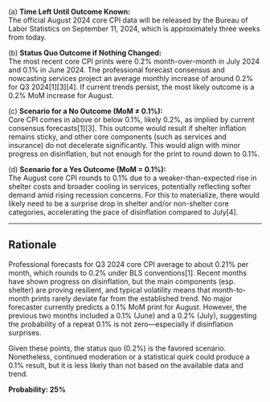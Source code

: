(a) **Time Left Until Outcome Known:**  
The official August 2024 core CPI data will be released by the Bureau of Labor Statistics on September 11, 2024, which is approximately three weeks from today.

(b) **Status Quo Outcome if Nothing Changed:**  
The most recent core CPI prints were 0.2% month-over-month in July 2024 and 0.1% in June 2024. The professional forecast consensus and nowcasting services project an average monthly increase of around 0.2% for Q3 2024[1][3][4]. If current trends persist, the most likely outcome is a 0.2% MoM increase for August.

(c) **Scenario for a No Outcome (MoM ≠ 0.1%):**  
Core CPI comes in above or below 0.1%, likely 0.2%, as implied by current consensus forecasts[1][3]. This outcome would result if shelter inflation remains sticky, and other core components (such as services and insurance) do not decelerate significantly. This would align with minor progress on disinflation, but not enough for the print to round down to 0.1%.

(d) **Scenario for a Yes Outcome (MoM = 0.1%):**  
The August core CPI rounds to 0.1% due to a weaker-than-expected rise in shelter costs and broader cooling in services, potentially reflecting softer demand amid rising recession concerns. For this to materialize, there would likely need to be a surprise drop in shelter and/or non-shelter core categories, accelerating the pace of disinflation compared to July[4].

---

## Rationale

Professional forecasts for Q3 2024 core CPI average to about 0.21% per month, which rounds to 0.2% under BLS conventions[1]. Recent months have shown progress on disinflation, but the main components (esp. shelter) are proving resilient, and typical volatility means that month-to-month prints rarely deviate far from the established trend. No major forecaster currently predicts a 0.1% MoM print for August. However, the previous two months included a 0.1% (June) and a 0.2% (July), suggesting the probability of a repeat 0.1% is not zero—especially if disinflation surprises.

Given these points, the status quo (0.2%) is the favored scenario. Nonetheless, continued moderation or a statistical quirk could produce a 0.1% result, but it is less likely than not based on the available data and trend.

**Probability: 25%**